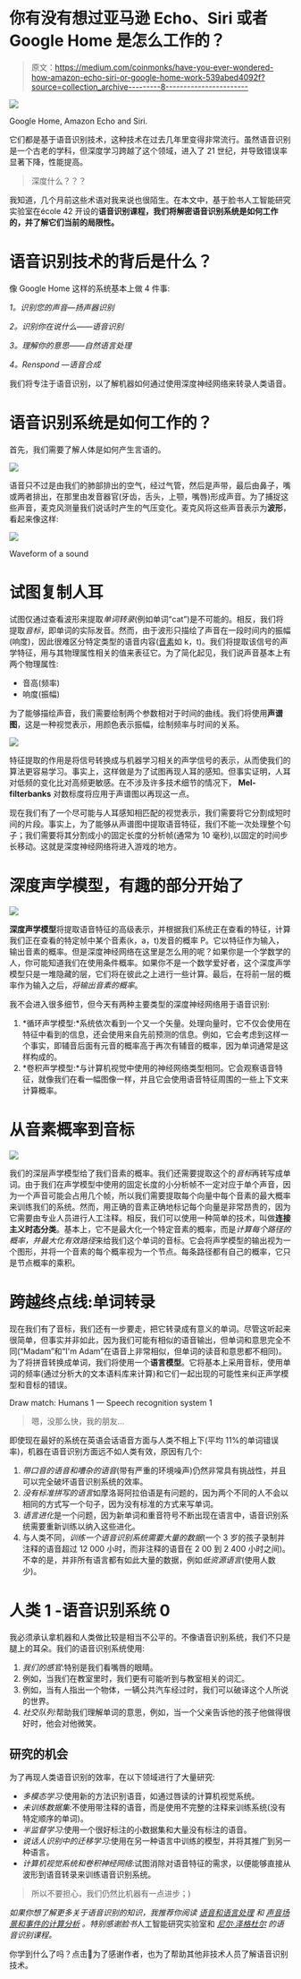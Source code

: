 # 你有没有想过亚马逊 Echo、Siri 或者 Google Home 是怎么工作的？

> 原文：<https://medium.com/coinmonks/have-you-ever-wondered-how-amazon-echo-siri-or-google-home-work-539abed4092f?source=collection_archive---------8----------------------->

![](img/c7fb46583e263ee3d2e908a83872ea9a.png)

Google Home, Amazon Echo and Siri.

它们都是基于语音识别技术，这种技术在过去几年里变得非常流行。虽然语音识别是一个古老的学科，但深度学习跨越了这个领域，进入了 21 世纪，并导致错误率显著下降，性能提高。

> 深度什么？？？

我知道，几个月前这些术语对我来说也很陌生。在本文中，基于脸书人工智能研究实验室在école 42 开设的**语音识别课程，我们将解密语音识别系统是如何工作的，并了解它们当前的局限性。**

# **语音识别技术的背后是什么？**

像 Google Home 这样的系统基本上做 4 件事:

*1。识别您的声音—扬声器识别*

*2。识别你在说什么——语音识别*

*3。理解你的意思——自然语言处理*

*4。Renspond —语音合成*

我们将专注于语音识别，以了解机器如何通过使用深度神经网络来转录人类语音。

# 语音识别系统是如何工作的？

首先，我们需要了解人体是如何产生言语的。

![](img/82119fcbda144023db408005a59ab126.png)

语音只不过是由我们的肺部排出的空气，经过气管，然后是声带，最后由鼻子，嘴或两者排出，在那里由发音器官(牙齿，舌头，上颚，嘴唇)形成声音。为了捕捉这些声音，麦克风测量我们说话时产生的气压变化。麦克风将这些声音表示为**波形**，看起来像这样:

![](img/6cebbffbc5c7b9cc7d53464a3cc333d5.png)

Waveform of a sound

# 试图复制人耳

试图仅通过查看波形来提取*单词转录*(例如单词“cat”)是不可能的。相反，我们将提取*音标*，即单词的实际发音。然而，由于波形只描绘了声音在一段时间内的振幅(响度)，因此很难区分特定类型的语音内容([音素](https://en.wikipedia.org/wiki/Phoneme)如 k，t)。我们将提取该信号的声学特征，用与其物理属性相关的值来表征它。为了简化起见，我们说声音基本上有两个物理属性:

*   音高(频率)
*   响度(振幅)

为了能够描绘声音，我们需要绘制两个参数相对于时间的曲线。我们将使用**声谱图**，这是一种视觉表示，用颜色表示振幅，绘制频率与时间的关系。

![](img/181faad350c0097e037ec2ee037fa43a.png)

特征提取的作用是将信号转换成与机器学习相关的声学信号的表示，从而使我们的算法更容易学习。事实上，这样做是为了试图再现人耳的感知。但事实证明，人耳对低频的变化比对高频更敏感。在不涉及许多技术细节的情况下， **Mel-filterbanks** 对数标度将应用于声谱图以再现这一点。

现在我们有了一个尽可能与人耳感知相匹配的视觉表示，我们需要将它分割成短时间的片段。事实上，为了能够从声谱图中提取语音特征，我们不能一次处理整个句子；我们需要将其分割成小的固定长度的分析帧(通常为 10 毫秒),以固定的时间步长移动。这就是深度神经网络将进入游戏的地方。

# 深度声学模型，有趣的部分开始了

![](img/98979cde6480e303be888704de5985b2.png)

**深度声学模型**将提取语音特征的高级表示，并根据我们系统正在查看的特征，计算我们正在查看的特定帧中某个音素(k，a，t)发音的概率 P。它以特征作为输入，输出音素的概率。但是深度神经网络在这里是怎么用的呢？如果你是一个学数学的人，你可能知道我们在使用条件概率。如果你不是一个数学爱好者，这个深度声学模型只是一堆隐藏的层，它们将在彼此之上进行一些计算。最后，在将前一层的概率作为输入之后，*将输出音素的概率*。

我不会进入很多细节，但今天有两种主要类型的深度神经网络用于语音识别:

1.  *循环声学模型:*系统依次看到一个又一个矢量。处理向量时，它不仅会使用在特征中看到的信息，还会使用来自先前预测的信息。例如，它会考虑到这样一个事实，即辅音后面有元音的概率高于再次有辅音的概率，因为单词通常是这样构成的。
2.  *卷积声学模型:*与计算机视觉中使用的神经网络类型相同。它会观察语音特征，就像我们在看一幅图像一样，并且它会使用语音特征周围的一些上下文来计算概率。

# 从音素概率到音标

![](img/ad073fc04a8a58261197c4ba63e5ece9.png)

我们的深层声学模型给了我们音素的概率。我们还需要提取这个的*音标*再转写成单词。由于我们在声学模型中使用的固定长度的小分析帧不一定对应于单个声音，因为一个声音可能会占用几个帧，所以我们需要提取每个向量中每个音素的最大概率来训练我们的系统。然而，用正确的音素正确地标记每个向量是非常昂贵的，因为它需要由专业人员进行人工注释。相反，我们可以使用一种简单的技术，叫做**连接主义时态分类**。基本上，它不是最大化一个特定音素的概率，而是*计算每个路径的概率，并最大化有效路径*来给我们这个单词的音标。它会将声学模型的输出视为一个图形，并将一个音素的每个概率视为一个节点。每条路径都有自己的概率，它只是节点概率的乘积。

# 跨越终点线:单词转录

现在我们有了音标，我们还有一步要走，把它转录成有意义的单词。尽管这听起来很简单，但事实并非如此，因为我们可能有相似的语音输出，但单词和意思完全不同(“Madam”和“I'm Adam”在语音上非常相似，但单词的读音和意思都不相同)。为了将拼音转换成单词，我们将使用一个**语言模型**。它将基本上采用音标，使用单词的频率(通过分析大的文本语料库来计算)和它们一起出现的可能性来纠正声学模型和音标的错误。

Draw match: Humans 1 — Speech recognition system 1

> 嗯，没那么快，我的朋友…

即使现在最好的系统在英语会话语音方面与人类不相上下(平均 11%的单词错误率)，机器在语音识别方面远不如人类有效，原因有几个:

1.  *带口音的语音和嘈杂的语音*(带有严重的环境噪声)仍然非常具有挑战性，并且可以完全破坏语音识别系统的效率。
2.  *没有标准拼写的语言*如摩洛哥阿拉伯语是有问题的，因为两个不同的人不会以相同的方式写一个句子，因为没有标准的方式来写单词。
3.  *语言进化*是一个问题，因为新单词和重音符号不断出现在语言中，语音识别系统需要重新训练以纳入这些进化。
4.  与人类不同，*训练一个语音识别系统需要大量的数据*(一个 3 岁的孩子录制并注释的语音超过 12 000 小时，而非注释的语音在 2 00 到 2 400 小时之间)。不幸的是，并非所有语言都有如此大量的数据，例如*低资源语言*(使用人数少)。

# 人类 1 -语音识别系统 0

我必须承认拿机器和人类做比较是相当不公平的。不像语音识别系统，我们不只是腿上的耳朵。我们的语音识别系统使用:

1.  *我们的感官*:特别是我们看嘴唇的眼睛。
2.  例如，当我们在教室里时，我们更有可能听到与教室相关的词汇。
3.  例如，当有人指出一个物体，一辆公共汽车经过时，我们可以破译这个人所说的世界。
4.  *社交队列*:帮助我们理解单词的意思，例如，当一个父亲告诉他的孩子他做得很好时，他会对他微笑。

## 研究的机会

为了再现人类语音识别的效率，在以下领域进行了大量研究:

*   *多模态学习*:使用新的方法识别语音，如通过唇读的计算机视觉系统。
*   *未训练数据集*:不使用带注释的语音，而是使用不完整的注释来训练系统(没有特定顺序的单词)。
*   *半监督学习*:使用一个很好标注的小数据集和大量没有标注的语音。
*   *说话人识别中的迁移学习*:使用在另一种语言中训练的模型，并将其推广到另一种语言。
*   *计算机视觉系统和卷积神经网络*:试图消除对语音特征的需求，以便能够直接从波形到语音转录来训练语音识别系统。

> 所以不要担心，我们仍然比机器有一点进步；)

*如果你想了解更多关于语音识别的知识，我推荐你阅读* [*语音和语言处理*](https://web.stanford.edu/~jurafsky/slp3/) *和* [*声音场景和事件的计算分析*](https://www.amazon.fr/Computational-Analysis-Sound-Scenes-Events-ebook/dp/B075V1XXQV/ref=sr_1_1?s=books&ie=UTF8&qid=1512660092&sr=8-1&keywords=9783319634500) *。特别感谢脸书*人工智能研究实验室和 [*尼尔·泽格杜尔*](https://research.fb.com/people/zeghidour-neil/) *的语音识别课程。*

你学到什么了吗？点击👏为了感谢作者，也为了帮助其他非技术人员了解语音识别技术。